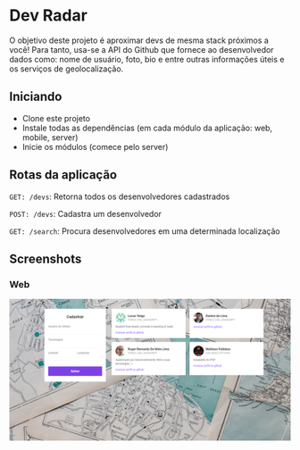# Dev Radar
O objetivo deste projeto é aproximar devs de mesma stack próximos a você! Para tanto, usa-se a API do Github que fornece ao desenvolvedor dados como: nome de usuário, foto, bio e entre outras informações úteis e os serviços de geolocalização. 

## Iniciando
- Clone este projeto
- Instale todas as dependências (em cada módulo da aplicação: web, mobile, server)
- Inicie os módulos (comece pelo server)

## Rotas da aplicação
`GET: /devs`: Retorna todos os desenvolvedores cadastrados

`POST: /devs`: Cadastra um desenvolvedor

`GET: /search`: Procura desenvolvedores em uma determinada localização


## Screenshots

### Web
![Print da versão web](print-web.png)
